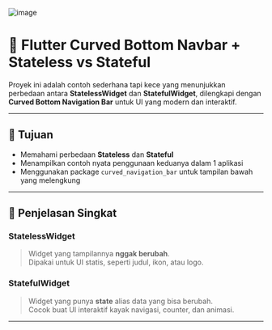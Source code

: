 
![image](https://github.com/user-attachments/assets/8818a078-be49-4d75-9f0c-ec8c5e4f5089)

# 📱 Flutter Curved Bottom Navbar + Stateless vs Stateful
Proyek ini adalah contoh sederhana tapi kece yang menunjukkan perbedaan antara **StatelessWidget** dan **StatefulWidget**, dilengkapi dengan **Curved Bottom Navigation Bar** untuk UI yang modern dan interaktif.

---

## 🎯 Tujuan

- Memahami perbedaan **Stateless** dan **Stateful**
- Menampilkan contoh nyata penggunaan keduanya dalam 1 aplikasi
- Menggunakan package `curved_navigation_bar` untuk tampilan bawah yang melengkung

---

## 🧠 Penjelasan Singkat

### StatelessWidget
> Widget yang tampilannya **nggak berubah**.  
Dipakai untuk UI statis, seperti judul, ikon, atau logo.

### StatefulWidget
> Widget yang punya **state** alias data yang bisa berubah.  
Cocok buat UI interaktif kayak navigasi, counter, dan animasi.

---
